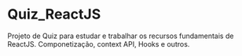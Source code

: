 # Quiz_ReactJS
 Projeto de Quiz para estudar e trabalhar os recursos fundamentais de ReactJS. Componetização, context API, Hooks e outros.  

 
